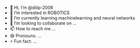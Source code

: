- 👋 Hi, I’m @dilip-2006
- 👀 I’m interested in ROBOTICS
- 🌱 I’m currently learning machinelearning and neural networks
- 💞️ I’m looking to collaborate on ...
- 📫 How to reach me ...
- 😄 Pronouns: ...
- ⚡ Fun fact: ...

<!---
dilip-2006/dilip-2006 is a ✨ special ✨ repository because its `README.md` (this file) appears on your GitHub profile.
You can click the Preview link to take a look at your changes.
--->
